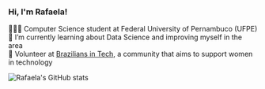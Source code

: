 ### Hi, I'm Rafaela!

👩🏼‍💻 Computer Science student at Federal University of Pernambuco (UFPE)<br/>
🌱 I’m currently learning about Data Science and improving myself in the area<br/>
💜 Volunteer at [Brazilians in Tech](https://www.braziliansintech.com/), a community that aims to support women in technology<br/>

![Rafaela's GitHub stats](https://github-readme-stats.vercel.app/api?username=rafaelaaapitanga&show_icons=true&theme=radical)
